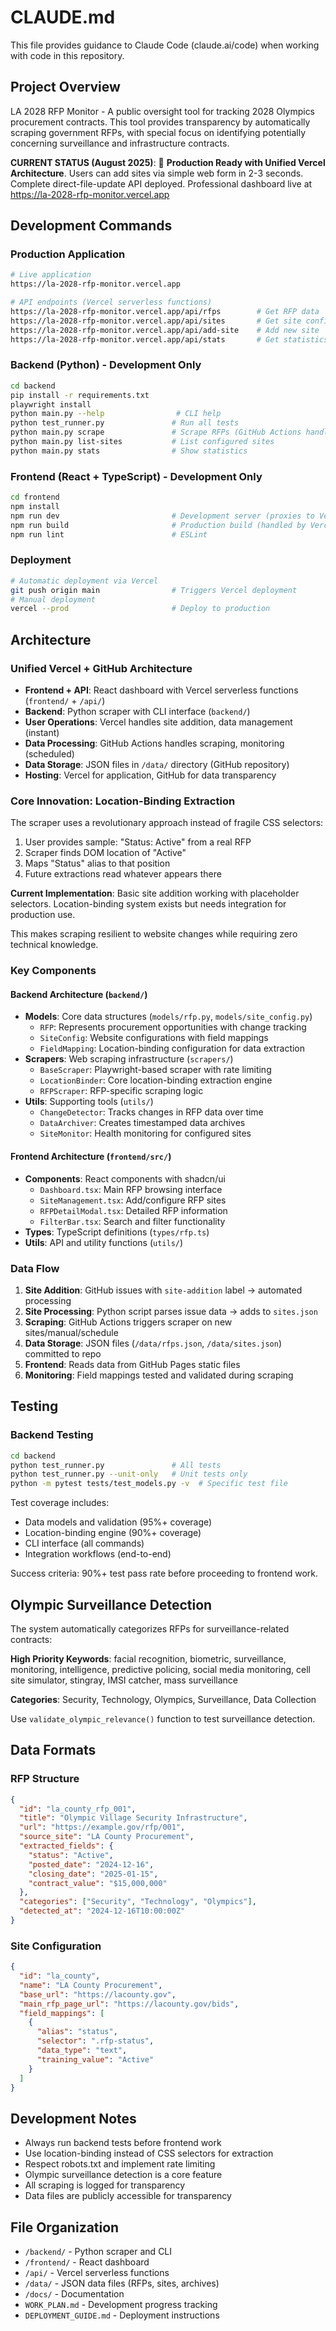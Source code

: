 # CLAUDE.md

This file provides guidance to Claude Code (claude.ai/code) when working with code in this repository.

## Project Overview

LA 2028 RFP Monitor - A public oversight tool for tracking 2028 Olympics procurement contracts. This tool provides transparency by automatically scraping government RFPs, with special focus on identifying potentially concerning surveillance and infrastructure contracts.

**CURRENT STATUS (August 2025)**: 🚀 **Production Ready with Unified Vercel Architecture**. Users can add sites via simple web form in 2-3 seconds. Complete direct-file-update API deployed. Professional dashboard live at https://la-2028-rfp-monitor.vercel.app

## Development Commands

### Production Application
```bash
# Live application
https://la-2028-rfp-monitor.vercel.app

# API endpoints (Vercel serverless functions)
https://la-2028-rfp-monitor.vercel.app/api/rfps        # Get RFP data
https://la-2028-rfp-monitor.vercel.app/api/sites       # Get site configs  
https://la-2028-rfp-monitor.vercel.app/api/add-site    # Add new site
https://la-2028-rfp-monitor.vercel.app/api/stats       # Get statistics
```

### Backend (Python) - Development Only
```bash
cd backend
pip install -r requirements.txt
playwright install
python main.py --help                # CLI help
python test_runner.py               # Run all tests
python main.py scrape               # Scrape RFPs (GitHub Actions handles this)
python main.py list-sites           # List configured sites
python main.py stats                # Show statistics
```

### Frontend (React + TypeScript) - Development Only
```bash
cd frontend
npm install
npm run dev                         # Development server (proxies to Vercel in production)
npm run build                       # Production build (handled by Vercel)
npm run lint                        # ESLint
```

### Deployment
```bash
# Automatic deployment via Vercel
git push origin main                # Triggers Vercel deployment
# Manual deployment  
vercel --prod                       # Deploy to production
```


## Architecture

### Unified Vercel + GitHub Architecture
- **Frontend + API**: React dashboard with Vercel serverless functions (`frontend/` + `/api/`)
- **Backend**: Python scraper with CLI interface (`backend/`)
- **User Operations**: Vercel handles site addition, data management (instant)
- **Data Processing**: GitHub Actions handles scraping, monitoring (scheduled)
- **Data Storage**: JSON files in `/data/` directory (GitHub repository)
- **Hosting**: Vercel for application, GitHub for data transparency

### Core Innovation: Location-Binding Extraction
The scraper uses a revolutionary approach instead of fragile CSS selectors:
1. User provides sample: "Status: Active" from a real RFP
2. Scraper finds DOM location of "Active"  
3. Maps "Status" alias to that position
4. Future extractions read whatever appears there

**Current Implementation**: Basic site addition working with placeholder selectors. Location-binding system exists but needs integration for production use.

This makes scraping resilient to website changes while requiring zero technical knowledge.

### Key Components

#### Backend Architecture (`backend/`)
- **Models**: Core data structures (`models/rfp.py`, `models/site_config.py`)
  - `RFP`: Represents procurement opportunities with change tracking
  - `SiteConfig`: Website configurations with field mappings
  - `FieldMapping`: Location-binding configuration for data extraction
- **Scrapers**: Web scraping infrastructure (`scrapers/`)
  - `BaseScraper`: Playwright-based scraper with rate limiting
  - `LocationBinder`: Core location-binding extraction engine
  - `RFPScraper`: RFP-specific scraping logic
- **Utils**: Supporting tools (`utils/`)
  - `ChangeDetector`: Tracks changes in RFP data over time
  - `DataArchiver`: Creates timestamped data archives
  - `SiteMonitor`: Health monitoring for configured sites

#### Frontend Architecture (`frontend/src/`)
- **Components**: React components with shadcn/ui
  - `Dashboard.tsx`: Main RFP browsing interface
  - `SiteManagement.tsx`: Add/configure RFP sites
  - `RFPDetailModal.tsx`: Detailed RFP information
  - `FilterBar.tsx`: Search and filter functionality
- **Types**: TypeScript definitions (`types/rfp.ts`)
- **Utils**: API and utility functions (`utils/`)

### Data Flow
1. **Site Addition**: GitHub issues with `site-addition` label → automated processing
2. **Site Processing**: Python script parses issue data → adds to `sites.json`
3. **Scraping**: GitHub Actions triggers scraper on new sites/manual/schedule
4. **Data Storage**: JSON files (`/data/rfps.json`, `/data/sites.json`) committed to repo
5. **Frontend**: Reads data from GitHub Pages static files
6. **Monitoring**: Field mappings tested and validated during scraping

## Testing

### Backend Testing
```bash
cd backend
python test_runner.py               # All tests
python test_runner.py --unit-only   # Unit tests only
python -m pytest tests/test_models.py -v  # Specific test file
```

Test coverage includes:
- Data models and validation (95%+ coverage)
- Location-binding engine (90%+ coverage) 
- CLI interface (all commands)
- Integration workflows (end-to-end)

Success criteria: 90%+ test pass rate before proceeding to frontend work.

## Olympic Surveillance Detection

The system automatically categorizes RFPs for surveillance-related contracts:

**High Priority Keywords**: facial recognition, biometric, surveillance, monitoring, intelligence, predictive policing, social media monitoring, cell site simulator, stingray, IMSI catcher, mass surveillance

**Categories**: Security, Technology, Olympics, Surveillance, Data Collection

Use `validate_olympic_relevance()` function to test surveillance detection.

## Data Formats

### RFP Structure
```json
{
  "id": "la_county_rfp_001",
  "title": "Olympic Village Security Infrastructure",
  "url": "https://example.gov/rfp/001",
  "source_site": "LA County Procurement", 
  "extracted_fields": {
    "status": "Active",
    "posted_date": "2024-12-16",
    "closing_date": "2025-01-15",
    "contract_value": "$15,000,000"
  },
  "categories": ["Security", "Technology", "Olympics"],
  "detected_at": "2024-12-16T10:00:00Z"
}
```

### Site Configuration
```json
{
  "id": "la_county",
  "name": "LA County Procurement",
  "base_url": "https://lacounty.gov",
  "main_rfp_page_url": "https://lacounty.gov/bids",
  "field_mappings": [
    {
      "alias": "status", 
      "selector": ".rfp-status",
      "data_type": "text",
      "training_value": "Active"
    }
  ]
}
```

## Development Notes

- Always run backend tests before frontend work
- Use location-binding instead of CSS selectors for extraction
- Respect robots.txt and implement rate limiting
- Olympic surveillance detection is a core feature
- All scraping is logged for transparency
- Data files are publicly accessible for transparency

## File Organization

- `/backend/` - Python scraper and CLI
- `/frontend/` - React dashboard  
- `/api/` - Vercel serverless functions
- `/data/` - JSON data files (RFPs, sites, archives)
- `/docs/` - Documentation
- `WORK_PLAN.md` - Development progress tracking
- `DEPLOYMENT_GUIDE.md` - Deployment instructions